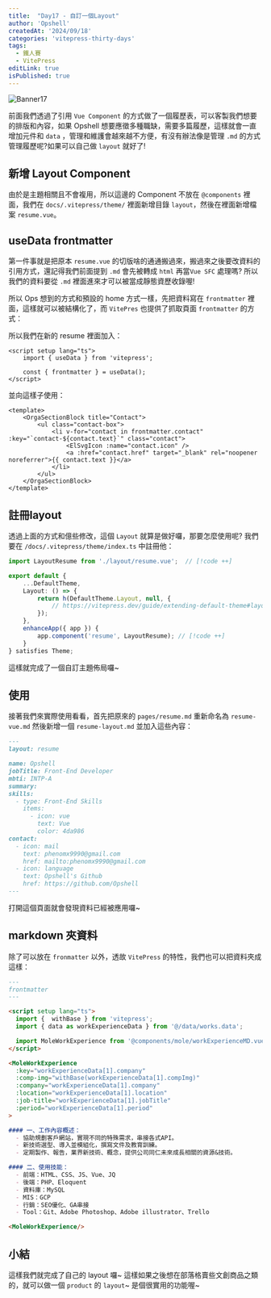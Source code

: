 ```yaml
---
title:  "Day17 - 自訂一個Layout"
author: 'Opshell'
createdAt: '2024/09/18'
categories: 'vitepress-thirty-days'
tags:
  - 鐵人賽
  - VitePress
editLink: true
isPublished: true
---
```


![Banner17](https://ithelp.ithome.com.tw/upload/images/20240918/20109918jmf5iZLjyZ.png)

前面我們透過了引用 `Vue Component` 的方式做了一個履歷表，可以客製我們想要的排版和內容，如果 Opshell 想要應徵多種職缺，需要多篇履歷，這樣就會一直增加元件和 `data` ，管理和維護會越來越不方便，有沒有辦法像是管理 `.md` 的方式管理履歷呢?如果可以自己做 `layout` 就好了!

## 新增 Layout Component
由於是主題相關且不會複用，所以這邊的 Component 不放在 `@components` 裡面，我們在 `docs/.vitepress/theme/` 裡面新增目錄 `layout`，然後在裡面新增檔案 `resume.vue`。

## useData frontmatter
第一件事就是把原本 `resume.vue` 的切版啥的通通搬過來，搬過來之後要改資料的引用方式，還記得我們前面提到 `.md` 會先被轉成 `html` 再當`Vue SFC` 處理嗎? 所以我們的資料要從 `.md` 裡面進來才可以被當成靜態資歷收錄喔!

所以 Ops 想到的方式和預設的 home 方式一樣，先把資料寫在 `frontmatter` 裡面，這樣就可以被結構化了，而 `VitePres` 也提供了抓取頁面 `frontmatter` 的方式：

所以我們在新的 resume 裡面加入：
```vue
<script setup lang="ts">
    import { useData } from 'vitepress';

    const { frontmatter } = useData();
</script>
```
並向這樣子使用：
```vue {4-7}
<template>
    <OrgaSectionBlock title="Contact">
        <ul class="contact-box">
            <li v-for="contact in frontmatter.contact" :key="`contact-${contact.text}`" class="contact">
                <ElSvgIcon :name="contact.icon" />
                <a :href="contact.href" target="_blank" rel="noopener noreferrer">{{ contact.text }}</a>
            </li>
        </ul>
    </OrgaSectionBlock>
</template>
```

## 註冊layout
透過上面的方式和億些修改，這個 `Layout` 就算是做好囉，那要怎麼使用呢?
我們要在 `/docs/.vitepress/theme/index.ts` 中註冊他：
```ts
import LayoutResume from './layout/resume.vue';  // [!code ++]

export default {
    ...DefaultTheme,
    Layout: () => {
        return h(DefaultTheme.Layout, null, {
            // https://vitepress.dev/guide/extending-default-theme#layout-slots
        });
    },
    enhanceApp({ app }) {
        app.component('resume', LayoutResume); // [!code ++]
    }
} satisfies Theme;
```
這樣就完成了一個自訂主題佈局囉~

## 使用
接著我們來實際使用看看，首先把原來的 `pages/resume.md` 重新命名為 `resume-vue.md` 然後新增一個 `resume-layout.md` 並加入這些內容：
```md
---
layout: resume

name: Opshell
jobTitle: Front-End Developer
mbti: INTP-A
summary:
skills:
  - type: Front-End Skills
    items:
      - icon: vue
        text: Vue
        color: 4da986
contact:
  - icon: mail
    text: phenomx9990@gmail.com
    href: mailto:phenomx9990@gmail.com
  - icon: language
    text: Opshell's Github
    href: https://github.com/Opshell
---
```
打開這個頁面就會發現資料已經被應用囉~

## markdown 夾資料
除了可以放在 `fronmatter` 以外，透故 `VitePress` 的特性，我們也可以把資料夾成這樣：
```md
---
frontmatter
---

<script setup lang="ts">
  import {  withBase } from 'vitepress';
  import { data as workExperienceData } from '@/data/works.data';

  import MoleWorkExperience from '@components/mole/workExperienceMD.vue';
</script>

<MoleWorkExperience
  :key="workExperienceData[1].company"
  :comp-img="withBase(workExperienceData[1].compImg)"
  :company="workExperienceData[1].company"
  :location="workExperienceData[1].location"
  :job-title="workExperienceData[1].jobTitle"
  :period="workExperienceData[1].period"
>

#### 一、工作內容概述：
  - 協助規劃客戶網站，實現不同的特殊需求，串接各式API。
  - 新技術選型、導入並模組化，撰寫文件及教育訓練。
  - 定期製作、報告，業界新技術、概念，提供公司同仁未來成長相關的資源&技術。

#### 二、使用技能：
  - 前端：HTML、CSS、JS、Vue、JQ
  - 後端：PHP、Eloquent
  - 資料庫：MySQL
  - MIS：GCP
  - 行銷：SEO優化、GA串接
  - Tool：Git、Adobe Photoshop、Adobe illustrator、Trello

<MoleWorkExperience/>
```

## 小結
這樣我們就完成了自己的 layout 囉~ 這樣如果之後想在部落格賣些文創商品之類的，就可以做一個 `product` 的 `layout`~ 是個很實用的功能喔~

